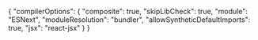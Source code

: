 {
  "compilerOptions": {
    "composite": true,
    "skipLibCheck": true,
    "module": "ESNext",
    "moduleResolution": "bundler",
    "allowSyntheticDefaultImports": true,
    "jsx": "react-jsx"
  }
}

<!-- 记得配一个"references": [{ "path": "./tsconfig.node.json" }] -->